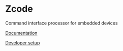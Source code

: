 # Zcode
Command interface processor for embedded devices

[Documentation](docs/spec/zcode-description.md)

[Developer setup](docs/dev/dev-setup.md)